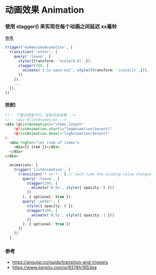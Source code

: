 动画效果 Animation
==

### 使用 stagger() 来实现在每个动画之间延迟 xx毫秒

[参考](https://stackoverflow.com/a/45360755)
```ts
trigger('myAwesomeAnimation', [
  transition(':enter', [
    query(':leave', [
      style({transform: 'scale(0.8)',}),
      stagger(100, [
        animate('1.5s ease-out', style({transform: 'scale(1)',})),
      ])
    ]),
    ...
  ]),
])
```

#### [样例1](https://stackblitz.com/edit/angular-list-animations-stagger)
```html
<!-- 下面这样是不行，没有动态效果 -->
<!-- <div @listAnimation -->
<div [@listAnimation]="items.length"
    (@listAnimation.start)="logAnimation($event)"
    (@listAnimation.done)="logAnimation($event)"
>
  <div *ngFor="let item of items">
    <div>{{ item }}</div>
  </div>
</div>
```

```ts
  animations: [
    trigger('listAnimation', [
      transition('* => *', [ // each time the binding value changes
        query(':leave', [
          stagger(100, [
            animate('0.5s', style({ opacity: 0 }))
          ])
        ], { optional: true }),
        query(':enter', [
          style({ opacity: 0 }),
          stagger(100, [
            animate('0.5s', style({ opacity: 1 }))
          ])
        ], { optional: true })
      ])
    ])
  ],
```




### 参考
- https://angular.cn/guide/transition-and-triggers
- https://www.jianshu.com/p/9374fc1653ea

